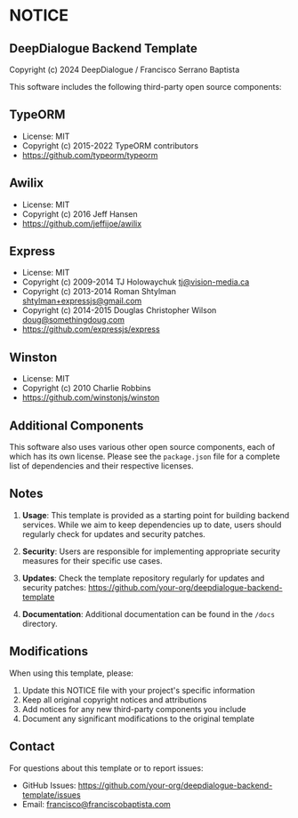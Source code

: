 # NOTICE

## DeepDialogue Backend Template
Copyright (c) 2024 DeepDialogue / Francisco Serrano Baptista

This software includes the following third-party open source components:

## TypeORM
- License: MIT
- Copyright (c) 2015-2022 TypeORM contributors
- https://github.com/typeorm/typeorm

## Awilix
- License: MIT
- Copyright (c) 2016 Jeff Hansen
- https://github.com/jeffijoe/awilix

## Express
- License: MIT
- Copyright (c) 2009-2014 TJ Holowaychuk <tj@vision-media.ca>
- Copyright (c) 2013-2014 Roman Shtylman <shtylman+expressjs@gmail.com>
- Copyright (c) 2014-2015 Douglas Christopher Wilson <doug@somethingdoug.com>
- https://github.com/expressjs/express

## Winston
- License: MIT
- Copyright (c) 2010 Charlie Robbins
- https://github.com/winstonjs/winston

## Additional Components

This software also uses various other open source components, each of which has its own license. Please see the `package.json` file for a complete list of dependencies and their respective licenses.

## Notes

1. **Usage**: This template is provided as a starting point for building backend services. While we aim to keep dependencies up to date, users should regularly check for updates and security patches.

2. **Security**: Users are responsible for implementing appropriate security measures for their specific use cases.

3. **Updates**: Check the template repository regularly for updates and security patches:
   https://github.com/your-org/deepdialogue-backend-template

4. **Documentation**: Additional documentation can be found in the `/docs` directory.

## Modifications

When using this template, please:
1. Update this NOTICE file with your project's specific information
2. Keep all original copyright notices and attributions
3. Add notices for any new third-party components you include
4. Document any significant modifications to the original template

## Contact

For questions about this template or to report issues:
- GitHub Issues: https://github.com/your-org/deepdialogue-backend-template/issues
- Email: francisco@franciscobaptista.com
